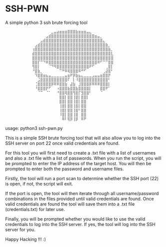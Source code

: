 # SSH-PWN
A simple python 3 ssh brute forcing tool



                ⠀⠀⠀⠀⠀⠀⠀⣀⣤⣴⣶⣶⣶⣿⣿⣿⣷⣶⣶⣶⣤⣄⠀⠀⠀⠀⠀⠀⠀⠀
                ⠀⠀⠀⠀⠀⣠⣾⣿⣿⣿⣿⣿⣿⣿⣿⣿⣿⣿⣿⣿⣿⣿⣿⣶⣤⡀⠀⠀⠀⠀
                ⠀⠀⠀⣠⣾⣿⣿⣿⣿⣿⣿⣿⣿⣿⣿⣿⣿⣿⣿⣿⣿⣿⣿⣿⣿⣿⣄⠀⠀⠀
                ⠀⣠⣾⣿⣿⣿⣿⣿⣿⣿⣿⣿⣿⣿⣿⣿⣿⣿⣿⣿⣿⣿⣿⣿⣿⣿⣿⣷⡀⠀
                ⢰⣿⣿⣿⣿⣿⣿⣿⣿⣿⣿⣿⣿⣿⣿⣿⣿⣿⣿⣿⣿⣿⣿⣿⣿⣿⣿⣿⣷⡀
                ⣾⣿⣿⣿⣿⣿⣿⣿⣿⣿⣿⣿⣿⣿⣿⣿⣿⣿⣿⣿⣿⣿⣿⣿⣿⣿⣿⣿⣿⣇
                ⣿⣿⣿⣿⣿⣿⣿⣿⣿⣿⣿⣿⣿⣿⣿⣿⣿⣿⣿⣿⣿⣿⣿⣿⣿⣿⣿⣿⣿⣿
                ⣿⣿⡏⠉⠙⠿⣿⣿⣿⣿⣿⣿⣿⣿⣿⣿⣿⣿⣿⣿⣿⣿⣿⣿⠿⠋⠉⠉⣿⣿
                ⢻⣿⡇⠀⠀⠀⠈⠙⠻⣿⣿⣿⣿⣿⣿⣿⣿⣿⣿⣿⣿⠟⠋⠀⠀⠀⠀⢀⣿⡇
                ⠘⣿⣷⡀⠀⠀⠀⠀⠀⠀⠉⠛⠿⢿⣿⣿⣿⠿⠛⠋⠀⠀⠀⠀⠀⠀⢀⣼⣿⠃
                ⠀⠹⣿⣿⣶⣦⣤⣀⣀⣀⣀⣀⣤⣶⠟⡿⣷⣦⣄⣀⣀⣀⣠⣤⣤⣶⣿⣿⡟⠀
                ⠀⠀⣨⣿⣿⣿⣿⣿⣿⣿⣿⣿⣿⠏⠀⡇⠸⣿⣿⣿⣿⣿⣿⣿⣿⣿⣿⣿⠃⠀
                ⠀⢈⣿⣿⣿⣿⣿⡿⠿⠿⣿⣿⣷⠀⣼⣷⠀⣸⣿⣿⣿⡿⠿⠿⠿⣿⣿⣿⡇⠀
                ⠀⠘⣿⣿⣿⡟⠋⠀⠀⠰⣿⣿⣿⣷⣿⣿⣷⣿⣿⣿⣿⡇⠀⠀⠀⣿⣿⠟⠁⠀
                ⠀⠀⠈⠉⠀⠈⠁⠀⠀⠘⣿⣿⢿⣿⣿⢻⣿⡏⣻⣿⣿⠃⠀⠀⠀⠈⠀⠀⠀⠀
                ⠀⠀⠀⠀⠀⠀⠀⠀⠀⠀⣿⣿⡇⣿⣿⢸⣿⡇⣿⣿⡇⠀⠀⠀⠀⠀⠀⠀⠀⠀
                ⠀⠀⠀⠀⠀⠀⠀⠀⠀⠀⣿⣿⡇⣿⣿⢸⣿⡇⣿⣿⠀⠀⠀⠀⠀⠀⠀⠀⠀⠀
                ⠀⠀⠀⠀⠀⠀⠀⠀⠀⠀⢸⣿⡇⣿⣿⢸⣿⡇⣿⣿⠀⠀⠀⠀⠀⠀⠀⠀⠀⠀
                ⠀⠀⠀⠀⠀⠀⠀⠀⠀⠀⢸⣿⡇⣿⣿⢸⣿⠃⣿⣿⠀⠀⠀⠀⠀⠀⠀⠀⠀⠀
                ⠀⠀⠀⠀⠀⠀⠀⠀⠀⠀⠸⣿⡇⣿⣿⢸⣿⠀⣿⣿⠀⠀⠀⠀⠀⠀⠀⠀⠀⠀
                ⠀⠀⠀⠀⠀⠀⠀⠀⠀⠀⠀⠿⠇⢿⡿⢸⡿⠀⠿⠟⠀⠀⠀⠀⠀⠀⠀⠀⠀⠀


usage: python3 ssh-pwn.py


This is a simple SSH brute forcing tool that will also allow you to log into the SSH server on port 22 once valid credentials are found.

For this tool you will first need to create a .txt file with a list of usernames and also a .txt file with a list of passwords.
When you run the script, you will be prompted to enter the IP address of the target host. You will then be prompted to enter both the password and username files.

Firstly, the tool will run a port scan to determine whether the SSH port (22) is open, if not, the script will exit.

If the port is open, the tool will then iterate through all username/password combinations in the files provided until valid credentials are found. 
Once valid credentials are found the tool will save them into a .txt file (credentials<host IP>.txt) for later use.

Finally, you will be prompted whether you would like to use the valid credentials to log into the SSH server. If yes, the tool will log into the SSH server for you.


Happy Hacking !!! :)

